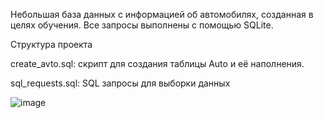 Небольшая база данных с информацией об автомобилях, созданная в целях обучения.
Все запросы выполнены с помощью SQLite.

Структура проекта

create_avto.sql: скрипт для создания таблицы Auto и её наполнения.

sql_requests.sql: SQL запросы для выборки данных

![image](https://github.com/user-attachments/assets/0eed0a89-8bb2-4f3e-b312-abef8c9c29e2)
